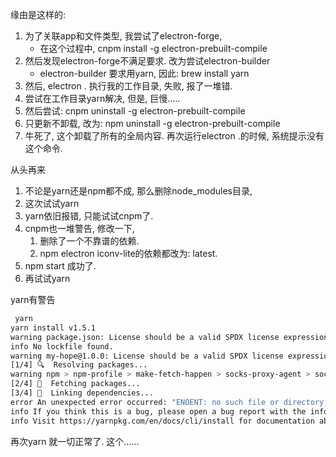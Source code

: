 缘由是这样的: 

1. 为了关联app和文件类型, 我尝试了electron-forge, 
   - 在这个过程中, cnpm install -g electron-prebuilt-compile
2. 然后发现electron-forge不满足要求. 改为尝试electron-builder
   - electron-builder 要求用yarn, 因此: brew install yarn
3. 然后, electron . 执行我的工作目录, 失败, 报了一堆错.
4. 尝试在工作目录yarn解决, 但是, 巨慢.....
5. 然后尝试: cnpm uninstall -g electron-prebuilt-compile 
6. 只更新不卸载, 改为: npm uninstall -g electron-prebuilt-compile
7. 牛死了, 这个卸载了所有的全局内容. 再次运行electron .的时候, 系统提示没有这个命令.

从头再来

1. 不论是yarn还是npm都不成, 那么删除node_modules目录, 
2. 这次试试yarn
3. yarn依旧报错, 只能试试cnpm了.
4. cnpm也一堆警告, 修改一下, 
   1. 删除了一个不靠谱的依赖.
   2. npm electron iconv-lite的依赖都改为: latest.
5. npm start 成功了.
6. 再试试yarn

yarn有警告

```sh
 yarn
yarn install v1.5.1
warning package.json: License should be a valid SPDX license expression
info No lockfile found.
warning my-hope@1.0.0: License should be a valid SPDX license expression
[1/4] 🔍  Resolving packages...
warning npm > npm-profile > make-fetch-happen > socks-proxy-agent > socks@1.1.10: If using 2.x branch, please upgrade to at least 2.1.6 to avoid a serious bug with socket data flow and an import issue introduced in 2.1.0
[2/4] 🚚  Fetching packages...
[3/4] 🔗  Linking dependencies...
error An unexpected error occurred: "ENOENT: no such file or directory, copyfile '/Users/machangkun/Library/Caches/Yarn/v1/npm-find-up-1.1.2-6b2e9822b1a2ce0a60ab64d610eccad53cb24d0f/license' -> '/Users/machangkun/Documents/_X/_知网justdoit/doing master/try/node_modules/meow/node_modules/find-up/license'".
info If you think this is a bug, please open a bug report with the information provided in "/Users/machangkun/Documents/_X/_知网justdoit/doing master/try/yarn-error.log".
info Visit https://yarnpkg.com/en/docs/cli/install for documentation about this command.

```

再次yarn 就一切正常了. 这个......